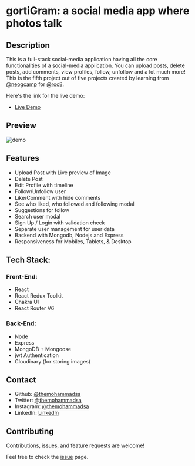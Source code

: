 
# gortiGram: a social media app where photos talk

## Description 
This is a full-stack social-media application having all the core functionalities of a social-media application. You can upload posts, delete posts, add comments, view profiles, follow, unfollow and a lot much more!   
This is the fifth project out of five projects created by learning from [@neogcamp](https://neog.camp/) for [@roc8](https://www.roc8.careers/).

Here's the link for the live demo:
- [Live Demo](https://gortigram.netlify.app/)

## Preview 

![demo](/demo.gif)

## Features

- Upload Post with Live preview of Image
- Delete Post
- Edit Profile with timeline 
- Follow/Unfollow user 
- Like/Comment with hide comments
- See who liked, who followed and following modal
- Suggestions for follow
- Search user modal
- Sign Up / Login with validation check
- Separate user management for user data
- Backend with Mongodb, Nodejs and Express
- Responsiveness for Mobiles, Tablets, & Desktop

## Tech Stack:
### Front-End:

- React 
- React Redux Toolkit
- Chakra UI
- React Router V6

### Back-End:

- Node
- Express
- MongoDB + Mongoose
- jwt Authentication 
- Cloudinary (for storing images)

## Contact

- Github: [@themohammadsa](https://github.com/themohammadsa)
- Twitter: [@themohammadsa](https://twitter.com/themohammadsa)
- Instagram: [@themohammadsa](https://www.instagram.com/themohammadsa/)
- LinkedIn: [LinkedIn](https://www.linkedin.com/in/themohammadsa/)

## Contributing

Contributions, issues, and feature requests are welcome!   

Feel free to check the [issue](https://github.com/themohammadsa/gortiGram/issues/2) page.

